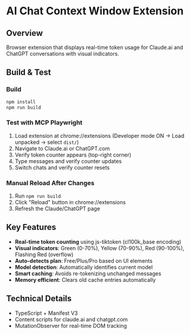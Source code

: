 # AI Chat Context Window Extension

## Overview
Browser extension that displays real-time token usage for Claude.ai and ChatGPT conversations with visual indicators.

## Build & Test

### Build
```bash
npm install
npm run build
```

### Test with MCP Playwright
1. Load extension at chrome://extensions (Developer mode ON → Load unpacked → select `dist/`)
2. Navigate to Claude.ai or ChatGPT.com
3. Verify token counter appears (top-right corner)
4. Type messages and verify counter updates
5. Switch chats and verify counter resets

### Manual Reload After Changes
1. Run `npm run build`
2. Click "Reload" button in chrome://extensions
3. Refresh the Claude/ChatGPT page

## Key Features
- **Real-time token counting** using js-tiktoken (cl100k_base encoding)
- **Visual indicators**: Green (0-70%), Yellow (70-90%), Red (90-100%), Flashing Red (overflow)
- **Auto-detects plan**: Free/Plus/Pro based on UI elements
- **Model detection**: Automatically identifies current model
- **Smart caching**: Avoids re-tokenizing unchanged messages
- **Memory efficient**: Clears old cache entries automatically

## Technical Details
- TypeScript + Manifest V3
- Content scripts for claude.ai and chatgpt.com
- MutationObserver for real-time DOM tracking
